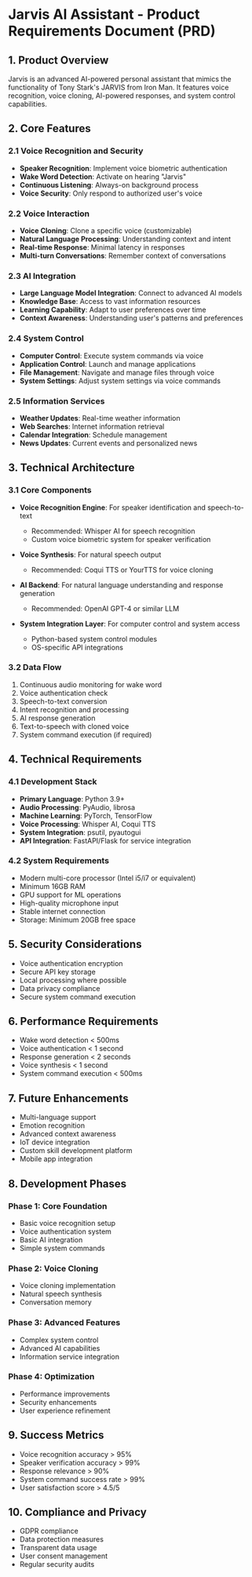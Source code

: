 # Jarvis AI Assistant - Product Requirements Document (PRD)

## 1. Product Overview
Jarvis is an advanced AI-powered personal assistant that mimics the functionality of Tony Stark's JARVIS from Iron Man. It features voice recognition, voice cloning, AI-powered responses, and system control capabilities.

## 2. Core Features

### 2.1 Voice Recognition and Security
- **Speaker Recognition**: Implement voice biometric authentication
- **Wake Word Detection**: Activate on hearing "Jarvis"
- **Continuous Listening**: Always-on background process
- **Voice Security**: Only respond to authorized user's voice

### 2.2 Voice Interaction
- **Voice Cloning**: Clone a specific voice (customizable)
- **Natural Language Processing**: Understanding context and intent
- **Real-time Response**: Minimal latency in responses
- **Multi-turn Conversations**: Remember context of conversations

### 2.3 AI Integration
- **Large Language Model Integration**: Connect to advanced AI models
- **Knowledge Base**: Access to vast information resources
- **Learning Capability**: Adapt to user preferences over time
- **Context Awareness**: Understanding user's patterns and preferences

### 2.4 System Control
- **Computer Control**: Execute system commands via voice
- **Application Control**: Launch and manage applications
- **File Management**: Navigate and manage files through voice
- **System Settings**: Adjust system settings via voice commands

### 2.5 Information Services
- **Weather Updates**: Real-time weather information
- **Web Searches**: Internet information retrieval
- **Calendar Integration**: Schedule management
- **News Updates**: Current events and personalized news

## 3. Technical Architecture

### 3.1 Core Components
- **Voice Recognition Engine**: For speaker identification and speech-to-text
  - Recommended: Whisper AI for speech recognition
  - Custom voice biometric system for speaker verification
  
- **Voice Synthesis**: For natural speech output
  - Recommended: Coqui TTS or YourTTS for voice cloning
  
- **AI Backend**: For natural language understanding and response generation
  - Recommended: OpenAI GPT-4 or similar LLM
  
- **System Integration Layer**: For computer control and system access
  - Python-based system control modules
  - OS-specific API integrations

### 3.2 Data Flow
1. Continuous audio monitoring for wake word
2. Voice authentication check
3. Speech-to-text conversion
4. Intent recognition and processing
5. AI response generation
6. Text-to-speech with cloned voice
7. System command execution (if required)

## 4. Technical Requirements

### 4.1 Development Stack
- **Primary Language**: Python 3.9+
- **Audio Processing**: PyAudio, librosa
- **Machine Learning**: PyTorch, TensorFlow
- **Voice Processing**: Whisper AI, Coqui TTS
- **System Integration**: psutil, pyautogui
- **API Integration**: FastAPI/Flask for service integration

### 4.2 System Requirements
- Modern multi-core processor (Intel i5/i7 or equivalent)
- Minimum 16GB RAM
- GPU support for ML operations
- High-quality microphone input
- Stable internet connection
- Storage: Minimum 20GB free space

## 5. Security Considerations
- Voice authentication encryption
- Secure API key storage
- Local processing where possible
- Data privacy compliance
- Secure system command execution

## 6. Performance Requirements
- Wake word detection < 500ms
- Voice authentication < 1 second
- Response generation < 2 seconds
- Voice synthesis < 1 second
- System command execution < 500ms

## 7. Future Enhancements
- Multi-language support
- Emotion recognition
- Advanced context awareness
- IoT device integration
- Custom skill development platform
- Mobile app integration

## 8. Development Phases

### Phase 1: Core Foundation
- Basic voice recognition setup
- Voice authentication system
- Basic AI integration
- Simple system commands

### Phase 2: Voice Cloning
- Voice cloning implementation
- Natural speech synthesis
- Conversation memory

### Phase 3: Advanced Features
- Complex system control
- Advanced AI capabilities
- Information service integration

### Phase 4: Optimization
- Performance improvements
- Security enhancements
- User experience refinement

## 9. Success Metrics
- Voice recognition accuracy > 95%
- Speaker verification accuracy > 99%
- Response relevance > 90%
- System command success rate > 99%
- User satisfaction score > 4.5/5

## 10. Compliance and Privacy
- GDPR compliance
- Data protection measures
- Transparent data usage
- User consent management
- Regular security audits 
